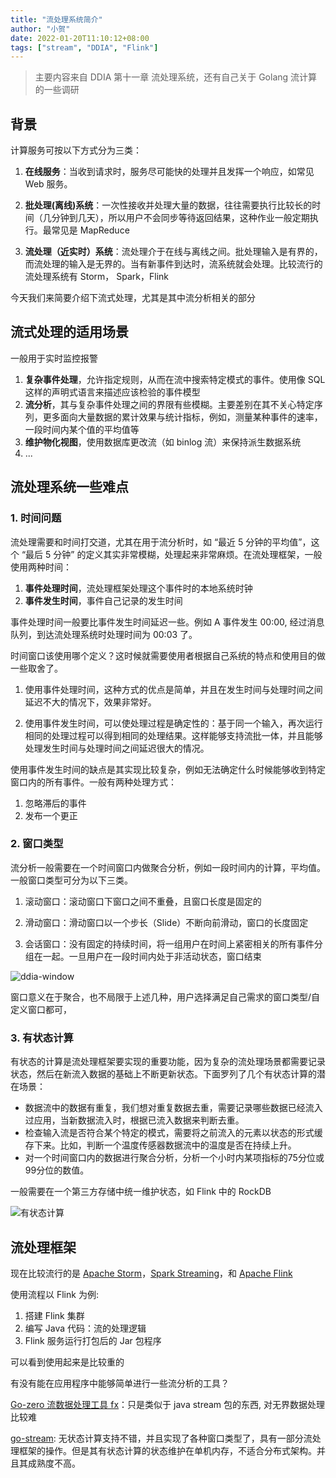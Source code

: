 ```yaml
---
title: "流处理系统简介"
author: "小贺"
date: 2022-01-20T11:10:12+08:00
tags: ["stream", "DDIA", "Flink"]
---
```


> 主要内容来自 DDIA  第十一章 流处理系统，还有自己关于 Golang 流计算的一些调研

## 背景

计算服务可按以下方式分为三类：

1. **在线服务**：当收到请求时，服务尽可能快的处理并且发挥一个响应，如常见 Web 服务。

1. **批处理(离线)系统**：一次性接收并处理大量的数据，往往需要执行比较长的时间（几分钟到几天），所以用户不会同步等待返回结果，这种作业一般定期执行。最常见是 MapReduce

1. **流处理（近实时）系统**：流处理介于在线与离线之间。批处理输入是有界的，而流处理的输入是无界的。当有新事件到达时，流系统就会处理。比较流行的流处理系统有 Storm， Spark，Flink

今天我们来简要介绍下流式处理，尤其是其中流分析相关的部分

## 流式处理的适用场景

一般用于实时监控报警

1. **复杂事件处理**，允许指定规则，从而在流中搜索特定模式的事件。使用像 SQL 这样的声明式语言来描述应该检验的事件模型
2. **流分析**，其与复杂事件处理之间的界限有些模糊。主要差别在其不关心特定序列，更多面向大量数据的累计效果与统计指标，例如，测量某种事件的速率，一段时间内某个值的平均值等
3. **维护物化视图**，使用数据库更改流（如 binlog 流）来保持派生数据系统
4. ...

## 流处理系统一些难点

### 1. 时间问题

流处理需要和时间打交道，尤其在用于流分析时，如 “最近 5 分钟的平均值”，这个 “最后 5 分钟” 的定义其实非常模糊，处理起来非常麻烦。在流处理框架，一般使用两种时间：

1. **事件处理时间**，流处理框架处理这个事件时的本地系统时钟
2. **事件发生时间**，事件自己记录的发生时间

事件处理时间一般要比事件发生时间延迟一些。例如 A 事件发生 00:00, 经过消息队列，到达流处理系统时处理时间为 00:03 了。

时间窗口该使用哪个定义？这时候就需要使用者根据自己系统的特点和使用目的做一些取舍了。

1. 使用事件处理时间，这种方式的优点是简单，并且在发生时间与处理时间之间延迟不大的情况下，效果非常好。

2. 使用事件发生时间，可以使处理过程是确定性的：基于同一个输入，再次运行相同的处理过程可以得到相同的处理结果。这样能够支持流批一体，并且能够处理发生时间与处理时间之间延迟很大的情况。

使用事件发生时间的缺点是其实现比较复杂，例如无法确定什么时候能够收到特定窗口内的所有事件。一般有两种处理方式：

1. 忽略滞后的事件
2. 发布一个更正

### 2. 窗口类型

流分析一般需要在一个时间窗口内做聚合分析，例如一段时间内的计算，平均值。一般窗口类型可分为以下三类。

1. 滚动窗口：滚动窗口下窗口之间不重叠，且窗口长度是固定的

2. 滑动窗口：滑动窗口以一个步长（Slide）不断向前滑动，窗口的长度固定

3. 会话窗口：没有固定的持续时间，将一组用户在时间上紧密相关的所有事件分组在一起。一旦用户在一段时间内处于非活动状态，窗口结束

![ddia-window](http://ganghuan.oss-cn-shenzhen.aliyuncs.com/img/ddia-window-2022-01-20.png)

窗口意义在于聚合，也不局限于上述几种，用户选择满足自己需求的窗口类型/自定义窗口都可，

### 3. 有状态计算

有状态的计算是流处理框架要实现的重要功能，因为复杂的流处理场景都需要记录状态，然后在新流入数据的基础上不断更新状态。下面罗列了几个有状态计算的潜在场景：

- 数据流中的数据有重复，我们想对重复数据去重，需要记录哪些数据已经流入过应用，当新数据流入时，根据已流入数据来判断去重。
- 检查输入流是否符合某个特定的模式，需要将之前流入的元素以状态的形式缓存下来。比如，判断一个温度传感器数据流中的温度是否在持续上升。
- 对一个时间窗口内的数据进行聚合分析，分析一个小时内某项指标的75分位或99分位的数值。

一般需要在一个第三方存储中统一维护状态，如 Flink 中的 RockDB

![有状态计算](http://ganghuan.oss-cn-shenzhen.aliyuncs.com/img/format,png-2022-01-20.png)

## 流处理框架

现在比较流行的是 [Apache Storm](https://github.com/apache/storm)，[Spark Streaming](https://github.com/apache/spark)，和 [Apache Flink](https://github.com/apache/flink)

使用流程以 Flink 为例:

1. 搭建 Flink 集群
2. 编写 Java 代码：流的处理逻辑
3. Flink 服务运行打包后的 Jar 包程序

可以看到使用起来是比较重的

有没有能在应用程序中能够简单进行一些流分析的工具？

[Go-zero 流数据处理工具 fx](https://xie.infoq.cn/link?target=https%3A%2F%2Fgithub.com%2Ftal-tech%2Fgo-zero%2Ftree%2Fmaster%2Fcore%2Ffx)：只是类似于 java stream 包的东西, 对无界数据处理比较难

[go-stream](https://github.com/reugn/go-streams): 无状态计算支持不错，并且实现了各种窗口类型了，具有一部分流处理框架的操作。但是其有状态计算的状态维护在单机内存，不适合分布式架构。并且其成熟度不高。